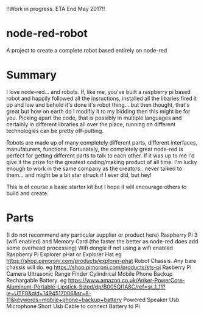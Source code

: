 !!Work in progress. ETA End May 2017!!


# node-red-robot
A project to create a complete robot based entirely on node-red

# Summary
I love node-red... and robots. 
If, like me, you've built a raspberry pi based robot and happily followed all the insructions, installed all the libaries fired it up and low and behold it's done it's robot thing... but then thought, that's great but how on earth do I modifiy it to my bidding then this might be for you.
Picking apart the code, that is possibly in multiple languages and certainly in different libraries all over the place, running on different technologies can be pretty off-putting.

Robots are made up of many completely different parts, different interfaces, manufaturers, functions. Fortunately, the completely great node-red is perfect for getting different parts to talk to each other. If it was up to me I'd give it the prize for the greatest coding/making product of all time. I'm lucky enough to work in the same company as the creators.. never talked to them... and might be a bit star struck if I ever did, but hey!


This is of course a basic starter kit but I hope it will encourage others to build and create.

# Parts
(I do not recommend any particular supplier or product here)
Raspberry Pi 3 (wifi enabled) and Memory Card (the faster the better as node-red does add some overhead processing)
Wifi dongle if not using a wifi enabled Raspberry Pi
Explorer pHat or Explorer Hat eg https://shop.pimoroni.com/products/explorer-phat
Robot Chassis. Any bare chassis will do. eg https://shop.pimoroni.com/products/sts-pi
Rasberry Pi Camera
Ultrasonic Range Finder
Cylindrical Mobile Phone Backup Rechargable Battery. eg https://www.amazon.co.uk/Anker-PowerCore-Aluminum-Portable-Lipstick-Sized/dp/B005QI1A8C/ref=sr_1_11?ie=UTF8&qid=1494517006&sr=8-11&keywords=mobile+phone+backup+battery
Powered Speaker
Usb Microphone 
Short Usb Cable to connect Battery to Pi

